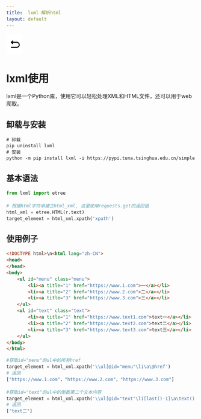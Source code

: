 ```yaml
---
title:  lxml-解析html
layout: default
---
```

[![返回](/assets/images/back.png)](../../../../2022/07/05/Python_Index.html)

# lxml使用

lxml是一个Python库，使用它可以轻松处理XML和HTML文件，还可以用于web爬取。

## 卸载与安装

```
# 卸载
pip uninstall lxml
# 安装  
python -m pip install lxml -i https://pypi.tuna.tsinghua.edu.cn/simple
```

## 基本语法

```python
from lxml import etree

# 根据html字符串建立html_xml, 这里使用requests.get的返回值
html_xml = etree.HTML(r.text)
target_element = html_xml.xpath('xpath')
```

## 使用例子

```html
<!DOCTYPE html>\n<html lang="zh-CN">
<head>
</head>
<body>
    <ul id="menu" class="menu">
        <li><a title="1" href="https://www.1.com">一</a></li>
        <li><a title="2" href="https://www.2.com">二</a></li>
        <li><a title="3" href="https://www.3.com">三</a></li>
    </ul>
    <ul id="text" class="text">
        <li><a title="1" href="https://www.text1.com">text一</a></li>
        <li><a title="2" href="https://www.text2.com">text二</a></li>
        <li><a title="3" href="https://www.text3.com">text三</a></li>
    </ul>
</body>
</html>
```

```python
#获取id="menu"的ul中的所有href
target_element = html_xml.xpath('\\ul[@id="menu"\li\a\@href')
# 返回
["https://www.1.com"，"https://www.2.com"，"https://www.3.com"]

#获取id="text"的ul中的倒数第二个文本内容
target_element = html_xml.xpath('\\ul[@id="text"\li[last()-1]\a\text()')
# 返回
["text二"]
```